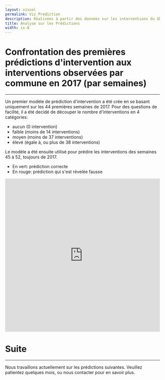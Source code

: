 ```yaml
---
layout: visual
permalink: Viz_Prediction
description: Realisées à partir des données sur les interventions du SDIS de l'Essonne
title: Analyse sur les Prédictions
width: is-8
---
```


# **Confrontation** des premières __prédictions__ d'intervention aux interventions __observées__ par commune en 2017 (par semaines)
----  
Un premier modèle de prédiction d'intervention a été crée en se basant uniquement sur les 44 premières semaines de 2017.
Pour des questions de facilité, il a été decidé de découper le nombre d'interventions en 4 catégories:   
  * aucun  (0 intervention)
  * faible (moins de 14 interventions)
  * moyen  (moins de 37 interventions)
  * élevé  (égale à, ou plus de 38 interventions)

Le modèle a été ensuite utilisé pour prédire les interventions des semaines 45 à 52, toujours de 2017.  
  * En vert: prédiction correcte  
  * En rouge: prédiction qui s'est révelée fausse  

<iframe id="freshwidget-frame" src="https://algo.previsecours.fr/dip/api/webapps/view?projectKey=PRVISECOURSVISUALISATIONDFINITIF&webAppId=Ug7wg82&apiKey=nYu9nKEZw1fr8THDp2zVJTyrKMf5siyM" scrolling="auto" allowtransparency="true" style="height: 500px; width: 100%;" frameborder="0"> </div></iframe>


# Suite
---
Nous travaillons actuellement sur les prédictions suivantes. Veuillez patientez quelques mois, ou nous contacter pour en savoir plus.
